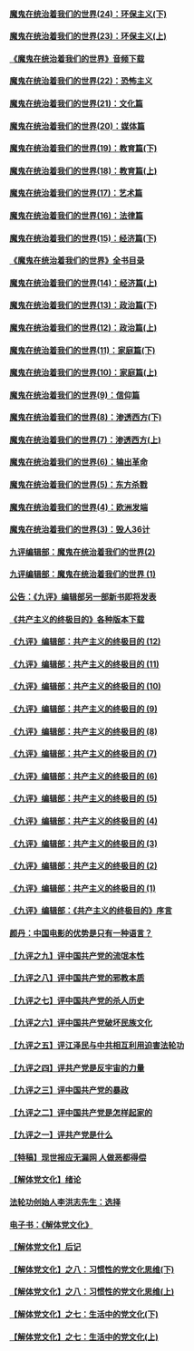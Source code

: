 #### [魔鬼在统治着我们的世界(24)：环保主义(下)](../pages/nsc422/n10695307.md?t=10140034) 

#### [魔鬼在统治着我们的世界(23)：环保主义(上)](../pages/nsc422/n10688613.md?t=10140034) 

#### [《魔鬼在统治着我们的世界》音频下载](../pages/nsc422/n10635553.md?t=10140034) 

#### [魔鬼在统治着我们的世界(22)：恐怖主义](../pages/nsc422/n10614727.md?t=10140034) 

#### [魔鬼在统治着我们的世界(21)：文化篇](../pages/nsc422/n10597706.md?t=10140034) 

#### [魔鬼在统治着我们的世界(20)：媒体篇](../pages/nsc422/n10586579.md?t=10140034) 

#### [魔鬼在统治着我们的世界(19)：教育篇(下)](../pages/nsc422/n10564808.md?t=10140034) 

#### [魔鬼在统治着我们的世界(18)：教育篇(上)](../pages/nsc422/n10526970.md?t=10140034) 

#### [魔鬼在统治着我们的世界(17)：艺术篇](../pages/nsc422/n10499093.md?t=10140034) 

#### [魔鬼在统治着我们的世界(16)：法律篇](../pages/nsc422/n10485969.md?t=10140034) 

#### [魔鬼在统治着我们的世界(15)：经济篇(下)](../pages/nsc422/n10469975.md?t=10140034) 

#### [《魔鬼在统治着我们的世界》全书目录](../pages/nsc422/n10464261.md?t=10140034) 

#### [魔鬼在统治着我们的世界(14)：经济篇(上)](../pages/nsc422/n10457370.md?t=10140034) 

#### [魔鬼在统治着我们的世界(13)：政治篇(下)](../pages/nsc422/n10448270.md?t=10140034) 

#### [魔鬼在统治着我们的世界(12)：政治篇(上)](../pages/nsc422/n10444576.md?t=10140034) 

#### [魔鬼在统治着我们的世界(11)：家庭篇(下)](../pages/nsc422/n10440961.md?t=10140034) 

#### [魔鬼在统治着我们的世界(10)：家庭篇(上)](../pages/nsc422/n10435448.md?t=10140034) 

#### [魔鬼在统治着我们的世界(9)：信仰篇](../pages/nsc422/n10432159.md?t=10140034) 

#### [魔鬼在统治着我们的世界(8)：渗透西方(下)](../pages/nsc422/n10429603.md?t=10140034) 

#### [魔鬼在统治着我们的世界(7)：渗透西方(上)](../pages/nsc422/n10426013.md?t=10140034) 

#### [魔鬼在统治着我们的世界(6)：输出革命](../pages/nsc422/n10421536.md?t=10140034) 

#### [魔鬼在统治着我们的世界(5)：东方杀戮](../pages/nsc422/n10417707.md?t=10140034) 

#### [魔鬼在统治着我们的世界(4)：欧洲发端](../pages/nsc422/n10414890.md?t=10140034) 

#### [魔鬼在统治着我们的世界(3)：毁人36计](../pages/nsc422/n10411583.md?t=10140034) 

#### [九评编辑部：魔鬼在统治着我们的世界(2)](../pages/nsc422/n10410036.md?t=10140034) 

#### [九评编辑部：魔鬼在统治着我们的世界 (1)](../pages/nsc422/n10406825.md?t=10140034) 

#### [公告：《九评》编辑部另一部新书即将发表](../pages/nsc422/n10405104.md?t=10140034) 

#### [《共产主义的终极目的》各种版本下载](../pages/nsc422/n10022138.md?t=10140034) 

#### [《九评》编辑部：共产主义的终极目的 (12)](../pages/nsc422/n9933272.md?t=10140034) 

#### [《九评》编辑部：共产主义的终极目的 (11)](../pages/nsc422/n9924973.md?t=10140034) 

#### [《九评》编辑部：共产主义的终极目的 (10)](../pages/nsc422/n9920883.md?t=10140034) 

#### [《九评》编辑部：共产主义的终极目的 (9)](../pages/nsc422/n9916363.md?t=10140034) 

#### [《九评》编辑部：共产主义的终极目的 (8)](../pages/nsc422/n9912488.md?t=10140034) 

#### [《九评》编辑部：共产主义的终极目的 (7)](../pages/nsc422/n9901176.md?t=10140034) 

#### [《九评》编辑部：共产主义的终极目的 (6)](../pages/nsc422/n9899359.md?t=10140034) 

#### [《九评》编辑部：共产主义的终极目的 (5)](../pages/nsc422/n9893174.md?t=10140034) 

#### [《九评》编辑部：共产主义的终极目的 (4)](../pages/nsc422/n9891246.md?t=10140034) 

#### [《九评》编辑部：共产主义的终极目的 (3)](../pages/nsc422/n9879879.md?t=10140034) 

#### [《九评》编辑部：共产主义的终极目的 (2)](../pages/nsc422/n9876205.md?t=10140034) 

#### [《九评》编辑部：共产主义的终极目的 (1)](../pages/nsc422/n9865857.md?t=10140034) 

#### [《九评》编辑部：《共产主义的终极目的》序言](../pages/nsc422/n9862666.md?t=10140034) 

#### [颜丹：中国电影的优势是只有一种语言？](../pages/nsc422/n9583062.md?t=10140034) 

#### [【九评之九】评中国共产党的流氓本性](../pages/nsc422/n737542.md?t=10140034) 

#### [【九评之八】评中国共产党的邪教本质](../pages/nsc422/n735942.md?t=10140034) 

#### [【九评之七】评中国共产党的杀人历史](../pages/nsc422/n733806.md?t=10140034) 

#### [【九评之六】评中国共产党破坏民族文化](../pages/nsc422/n731667.md?t=10140034) 

#### [【九评之五】评江泽民与中共相互利用迫害法轮功](../pages/nsc422/n730058.md?t=10140034) 

#### [【九评之四】评共产党是反宇宙的力量](../pages/nsc422/n727814.md?t=10140034) 

#### [【九评之三】评中国共产党的暴政](../pages/nsc422/n725597.md?t=10140034) 

#### [【九评之二】评中国共产党是怎样起家的](../pages/nsc422/n723946.md?t=10140034) 

#### [【九评之一】评共产党是什么](../pages/nsc422/n722529.md?t=10140034) 

#### [【特稿】现世报应无漏网 人做恶都得偿](../pages/nsc422/n4215167.md?t=10140034) 

#### [【解体党文化】绪论](../pages/nsc422/n1449356.md?t=10140034) 

#### [法轮功创始人李洪志先生：选择](../pages/nsc422/n3580738.md?t=10140034) 

#### [电子书：《解体党文化》](../pages/nsc422/n1573484.md?t=10140034) 

#### [【解体党文化】后记](../pages/nsc422/n1531999.md?t=10140034) 

#### [【解体党文化】之八：习惯性的党文化思维(下)](../pages/nsc422/n1526477.md?t=10140034) 

#### [【解体党文化】之八：习惯性的党文化思维(上)](../pages/nsc422/n1520631.md?t=10140034) 

#### [【解体党文化】之七：生活中的党文化(下)](../pages/nsc422/n1513446.md?t=10140034) 

#### [【解体党文化】之七：生活中的党文化(上)](../pages/nsc422/n1509358.md?t=10140034) 

